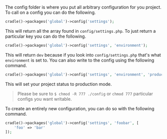 The config folder is where you put all arbitrary configuration for you project.
To call on a config you can do the following.

```php
cradle()->packages('global')->config('settings');
```

This will return all the array found in `config/settings.php`. To just return a
particular key you can do the following.

```php
cradle()->packages('global')->config('settings', 'environment');
```

This will return `dev` because if you look into `config/settings.php` that's what
`environment` is set to. You can also write to the config using the following command.

```php
cradle()->packages('global')->config('settings', 'environment', 'production');
```

This will set your project status to production mode.

> Please be sure to `$ chmod -R 777 ./config` or `chmod 777` particular
configs you want writable.

To create an entirely new configuration, you can do so with the following command.

```php
cradle()->packages('global')->config('settings', 'foobar', [
    'foo' => 'bar'
]);
``` 
